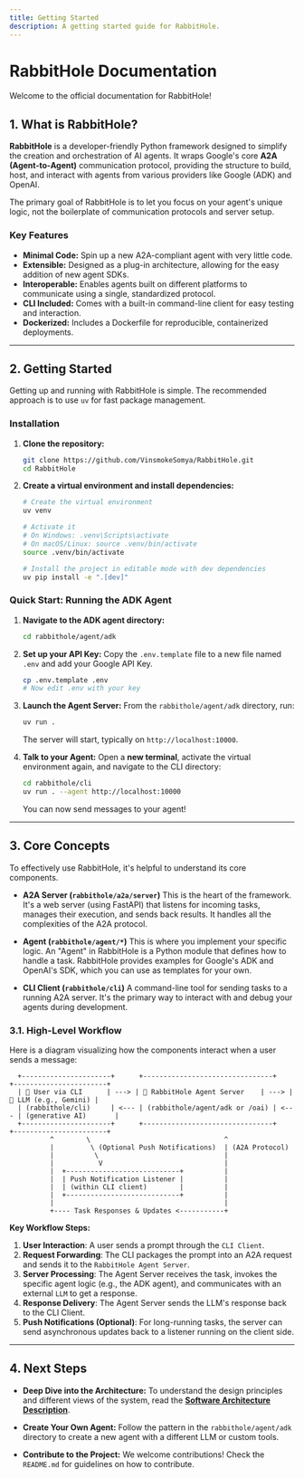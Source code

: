 ```yaml
---
title: Getting Started
description: A getting started guide for RabbitHole.
---
```

# RabbitHole Documentation

Welcome to the official documentation for RabbitHole!

## 1. What is RabbitHole?
**RabbitHole** is a developer-friendly Python framework designed to simplify the creation and orchestration of AI agents. It wraps Google's core **A2A (Agent-to-Agent)** communication protocol, providing the structure to build, host, and interact with agents from various providers like Google (ADK) and OpenAI.

The primary goal of RabbitHole is to let you focus on your agent's unique logic, not the boilerplate of communication protocols and server setup.

### Key Features
- **Minimal Code:** Spin up a new A2A-compliant agent with very little code.
- **Extensible:** Designed as a plug-in architecture, allowing for the easy addition of new agent SDKs.
- **Interoperable:** Enables agents built on different platforms to communicate using a single, standardized protocol.
- **CLI Included:** Comes with a built-in command-line client for easy testing and interaction.
- **Dockerized:** Includes a Dockerfile for reproducible, containerized deployments.

---

## 2. Getting Started
Getting up and running with RabbitHole is simple. The recommended approach is to use `uv` for fast package management.

### Installation
1.  **Clone the repository:**
    ```bash
    git clone https://github.com/VinsmokeSomya/RabbitHole.git
    cd RabbitHole
    ```
2.  **Create a virtual environment and install dependencies:**
    ```bash
    # Create the virtual environment
    uv venv

    # Activate it
    # On Windows: .venv\Scripts\activate
    # On macOS/Linux: source .venv/bin/activate
    source .venv/bin/activate

    # Install the project in editable mode with dev dependencies
    uv pip install -e ".[dev]"
    ```

### Quick Start: Running the ADK Agent
1.  **Navigate to the ADK agent directory:**
    ```bash
    cd rabbithole/agent/adk
    ```
2.  **Set up your API Key:**
    Copy the `.env.template` file to a new file named `.env` and add your Google API Key.
    ```bash
    cp .env.template .env
    # Now edit .env with your key
    ```
3.  **Launch the Agent Server:**
    From the `rabbithole/agent/adk` directory, run:
    ```bash
    uv run .
    ```
    The server will start, typically on `http://localhost:10000`.

4.  **Talk to your Agent:**
    Open a **new terminal**, activate the virtual environment again, and navigate to the CLI directory:
    ```bash
    cd rabbithole/cli
    uv run . --agent http://localhost:10000
    ```
    You can now send messages to your agent!

---

## 3. Core Concepts

To effectively use RabbitHole, it's helpful to understand its core components.

- **A2A Server (`rabbithole/a2a/server`)**
  This is the heart of the framework. It's a web server (using FastAPI) that listens for incoming tasks, manages their execution, and sends back results. It handles all the complexities of the A2A protocol.

- **Agent (`rabbithole/agent/*`)**
  This is where you implement your specific logic. An "Agent" in RabbitHole is a Python module that defines how to handle a task. RabbitHole provides examples for Google's ADK and OpenAI's SDK, which you can use as templates for your own.

- **CLI Client (`rabbithole/cli`)**
  A command-line tool for sending tasks to a running A2A server. It's the primary way to interact with and debug your agents during development.

### 3.1. High-Level Workflow
Here is a diagram visualizing how the components interact when a user sends a message:

```text
  +----------------------+      +--------------------------------+      +-----------------------+
  | 👤 User via CLI      | ---> | 🐇 RabbitHole Agent Server    | ---> | 🧠 LLM (e.g., Gemini) |
  | (rabbithole/cli)     | <--- | (rabbithole/agent/adk or /oai) | <--- | (generative AI)       |
  +----------------------+      +--------------------------------+      +-----------------------+
          ^        \                                 ^
          |         \ (Optional Push Notifications)  | (A2A Protocol)
          |          \                               |
          |           V                              |
          |  +----------------------------+          |
          |  | Push Notification Listener |          |
          |  | (within CLI client)        |          |
          |  +----------------------------+          |
          |                                          |
          +---- Task Responses & Updates <-----------+
```
**Key Workflow Steps:**

1.  **User Interaction**: A user sends a prompt through the `CLI Client`.
2.  **Request Forwarding**: The CLI packages the prompt into an A2A request and sends it to the `RabbitHole Agent Server`.
3.  **Server Processing**: The Agent Server receives the task, invokes the specific agent logic (e.g., the ADK agent), and communicates with an external `LLM` to get a response.
4.  **Response Delivery**: The Agent Server sends the LLM's response back to the CLI Client.
5.  **Push Notifications (Optional)**: For long-running tasks, the server can send asynchronous updates back to a listener running on the client side.

---

## 4. Next Steps

- **Deep Dive into the Architecture:**
  To understand the design principles and different views of the system, read the **[Software Architecture Description](./architecture)**.

- **Create Your Own Agent:**
  Follow the pattern in the `rabbithole/agent/adk` directory to create a new agent with a different LLM or custom tools.

- **Contribute to the Project:**
  We welcome contributions! Check the `README.md` for guidelines on how to contribute. 